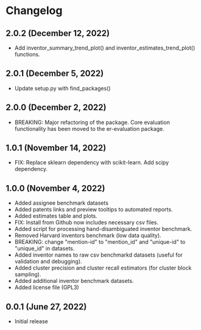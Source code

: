 # Changelog

## 2.0.2 (December 12, 2022)

- Add inventor_summary_trend_plot() and inventor_estimates_trend_plot() functions.

## 2.0.1 (December 5, 2022)

- Update setup.py with find_packages()


## 2.0.0 (December 2, 2022)

- BREAKING: Major refactoring of the package. Core evaluation functionality has been moved to the er-evaluation package.

## 1.0.1 (November 14, 2022)

- FIX: Replace sklearn dependency with scikit-learn. Add scipy dependency.

## 1.0.0 (November 4, 2022)

- Added assignee benchmark datasets
- Added patents links and preview tooltips to automated reports.
- Added estimates table and plots.
- FIX: Install from Github now includes necessary csv files.
- Added script for processing hand-disambiguated inventor benchmark.
- Removed Harvard inventors benchmark (low data quality).
- BREAKING: change "mention-id" to "mention_id" and "unique-id" to "unique_id" in datasets.
- Added inventor names to raw csv benchmarkd datasets (useful for validation and debugging).
- Added cluster precision and cluster recall estimators (for cluster block sampling).
- Added additional inventor benchmark datasets.
- Added license file (GPL3)

## 0.0.1 (June 27, 2022)

- Initial release